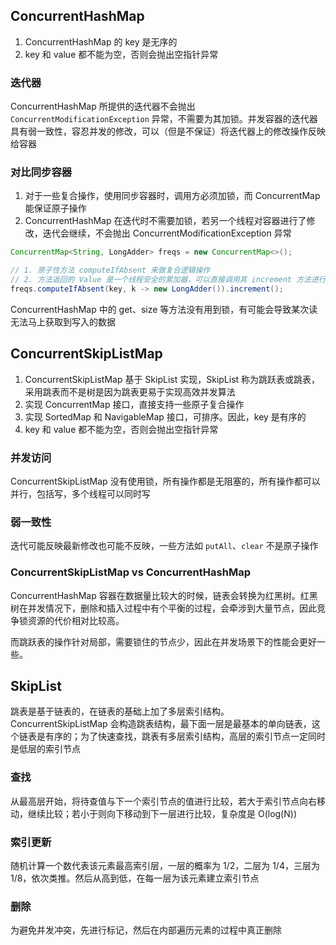 ## ConcurrentHashMap
1. ConcurrentHashMap 的 key 是无序的
2. key 和 value 都不能为空，否则会抛出空指针异常

### 迭代器
ConcurrentHashMap 所提供的迭代器不会抛出 `ConcurrentModificationException` 异常，不需要为其加锁。并发容器的迭代器具有弱一致性，容忍并发的修改，可以（但是不保证）将迭代器上的修改操作反映给容器

### 对比同步容器
1. 对于一些复合操作，使用同步容器时，调用方必须加锁，而 ConcurrentMap 能保证原子操作
2. ConcurrentHashMap 在迭代时不需要加锁，若另一个线程对容器进行了修改，迭代会继续，不会抛出 ConcurrentModificationException 异常

```java
ConcurrentMap<String, LongAdder> freqs = new ConcurrentMap<>();

// 1. 原子性方法 computeIfAbsent 来做复合逻辑操作
// 2. 方法返回的 Value 是一个线程安全的累加器，可以直接调用其 increment 方法进行累加
freqs.computeIfAbsent(key, k -> new LongAdder()).increment();
```

ConcurrentHashMap 中的 get、size 等方法没有用到锁，有可能会导致某次读无法马上获取到写入的数据


## ConcurrentSkipListMap
1. ConcurrentSkipListMap 基于 SkipList 实现，SkipList 称为跳跃表或跳表，采用跳表而不是树是因为跳表更易于实现高效并发算法
2. 实现 ConcurrentMap 接口，直接支持一些原子复合操作
3. 实现 SortedMap 和 NavigableMap 接口，可排序。因此，key 是有序的
4. key 和 value 都不能为空，否则会抛出空指针异常

### 并发访问
ConcurrentSkipListMap 没有使用锁，所有操作都是无阻塞的，所有操作都可以并行，包括写，多个线程可以同时写

### 弱一致性
迭代可能反映最新修改也可能不反映，一些方法如 `putAll`、`clear` 不是原子操作

### ConcurrentSkipListMap vs ConcurrentHashMap
ConcurrentHashMap 容器在数据量比较大的时候，链表会转换为红黑树。红黑树在并发情况下，删除和插入过程中有个平衡的过程，会牵涉到大量节点，因此竞争锁资源的代价相对比较高。

而跳跃表的操作针对局部，需要锁住的节点少，因此在并发场景下的性能会更好一些。


## SkipList
跳表是基于链表的，在链表的基础上加了多层索引结构。ConcurrentSkipListMap 会构造跳表结构，最下面一层是最基本的单向链表，这个链表是有序的；为了快速查找，跳表有多层索引结构，高层的索引节点一定同时是低层的索引节点

### 查找
从最高层开始，将待查值与下一个索引节点的值进行比较，若大于索引节点向右移动，继续比较；若小于则向下移动到下一层进行比较，复杂度是 O(log(N))

### 索引更新
随机计算一个数代表该元素最高索引层，一层的概率为 1/2，二层为 1/4，三层为 1/8，依次类推。然后从高到低，在每一层为该元素建立索引节点

### 删除
为避免并发冲突，先进行标记，然后在内部遍历元素的过程中真正删除